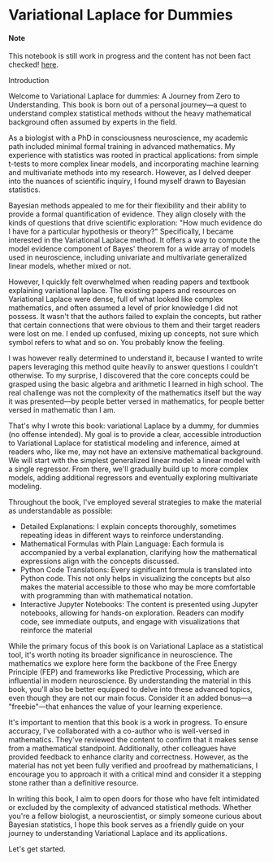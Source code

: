 # Variational Laplace for Dummies

<div class="alert alert-info"><h4>Note</h4><p> 
    This notebook is still work in progress and the content has not been fact checked! <a href="url">here</a>.
</p></div>

Introduction

Welcome to Variational Laplace for dummies: A Journey from Zero to Understanding. This book is born out of a personal journey—a quest to understand complex statistical methods without the heavy mathematical background often assumed by experts in the field.

As a biologist with a PhD in consciousness neuroscience, my academic path included minimal formal training in advanced mathematics. My experience with statistics was rooted in practical applications: from simple t-tests to more complex linear models, and incorporating machine learning and multivariate methods into my research. However, as I delved deeper into the nuances of scientific inquiry, I found myself drawn to Bayesian statistics.

Bayesian methods appealed to me for their flexibility and their ability to provide a formal quantification of evidence. They align closely with the kinds of questions that drive scientific exploration: "How much evidence do I have for a particular hypothesis or theory?" Specifically, I became interested in the Variational Laplace method. It offers a way to compute the model evidence component of Bayes' theorem for a wide array of models used in neuroscience, including univariate and multivariate generalized linear models, whether mixed or not.

However, I quickly felt overwhelmed when reading papers and textbook explaining variational laplace. The existing papers and resources on Variational Laplace were dense, full of what looked like complex mathematics, and often assumed a level of prior knowledge I did not possess. It wasn't that the authors failed to explain the concepts, but rather that certain connections that were obvious to them and their target readers were lost on me. I ended up confused, mixing up concepts, not sure which symbol refers to what and so on. You probably know the feeling. 

I was however really determined to understand it, because I wanted to write papers leveraging this method quite heavily to answer questions I couldn't otherwise. To my surprise, I discovered that the core concepts could be grasped using the basic algebra and arithmetic I learned in high school. The real challenge was not the complexity of the mathematics itself but the way it was presented—by people better versed in mathematics, for people better versed in mathematic than I am.

That's why I wrote this book: variational Laplace by a dummy, for dummies (no offense intended). My goal is to provide a clear, accessible introduction to Variational Laplace for statistical modeling and inference, aimed at readers who, like me, may not have an extensive mathematical background. We will start with the simplest generalized linear model: a linear model with a single regressor. From there, we'll gradually build up to more complex models, adding additional regressors and eventually exploring multivariate modeling.

Throughout the book, I've employed several strategies to make the material as understandable as possible:

- Detailed Explanations: I explain concepts thoroughly, sometimes repeating ideas in different ways to reinforce understanding.
- Mathematical Formulas with Plain Language: Each formula is accompanied by a verbal explanation, clarifying how the mathematical expressions align with the concepts discussed.
- Python Code Translations: Every significant formula is translated into Python code. This not only helps in visualizing the concepts but also makes the material accessible to those who may be more comfortable with programming than with mathematical notation.
- Interactive Jupyter Notebooks: The content is presented using Jupyter notebooks, allowing for hands-on exploration. Readers can modify code, see immediate outputs, and engage with visualizations that reinforce the material

While the primary focus of this book is on Variational Laplace as a statistical tool, it's worth noting its broader significance in neuroscience. The mathematics we explore here form the backbone of the Free Energy Principle (FEP) and frameworks like Predictive Processing, which are influential in modern neuroscience. By understanding the material in this book, you'll also be better equipped to delve into these advanced topics, even though they are not our main focus. Consider it an added bonus—a "freebie"—that enhances the value of your learning experience.

It's important to mention that this book is a work in progress. To ensure accuracy, I've collaborated with a co-author who is well-versed in mathematics. They've reviewed the content to confirm that it makes sense from a mathematical standpoint. Additionally, other colleagues have provided feedback to enhance clarity and correctness. However, as the material has not yet been fully verified and proofread by mathematicians, I encourage you to approach it with a critical mind and consider it a stepping stone rather than a definitive resource.

In writing this book, I aim to open doors for those who have felt intimidated or excluded by the complexity of advanced statistical methods. Whether you're a fellow biologist, a neuroscientist, or simply someone curious about Bayesian statistics, I hope this book serves as a friendly guide on your journey to understanding Variational Laplace and its applications.

Let's get started.
